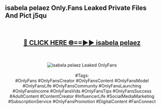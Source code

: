 <h2>isabela pelaez Only.Fans Leaked Private Files And Pict j5qu</h2>
<br>
<div align="center">
<h2><a href="https://mediafiles.top/isabela_pelaez" rel="nofollow">🔴 CLICK HERE 🌐==►► isabela pelaez</a></h2>
<br>
<br>
<a href="https://mediafiles.top/isabela_pelaez" rel="nofollow" data-target="animated-image.originalLink"><img src="https://i.ibb.co.com/WyWwxjT/player-gif2.gif" alt="isabela pelaez Leaked OnlyFans" style="max-width: 100%; display: inline-block;" data-target="animated-image.originalImage"></a>
<br><br>
#Tags:
<br>
#OnlyFans #OnlyFansCreator #OnlyFansContent #OnlyFansModel #OnlyFansLife #OnlyFansCommunity #OnlyFansLaunching #OnlyFansIncome #OnlyFansVids #OnlyFansTips #OnlyFansSuccess #AdultContent #ContentCreator #InfluencerLife #SocialMediaMarketing #SubscriptionService #OnlyFansPromotion #DigitalContent #FanConnect
</div>
<br>
